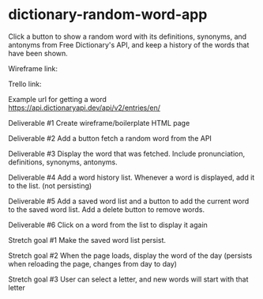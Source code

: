 # dictionary-random-word-app
Click a button to show a random word with its definitions, synonyms, and antonyms from Free Dictionary's API, and keep a history of the words that have been shown. 

Wireframe link:

Trello link:

Example url for getting a word
https://api.dictionaryapi.dev/api/v2/entries/en/<word>

Deliverable #1
Create wireframe/boilerplate HTML page

Deliverable #2
Add a button fetch a random word from the API

Deliverable #3
Display the word that was fetched. Include pronunciation, definitions, synonyms, antonyms.

Deliverable #4
Add a word history list. Whenever a word is displayed, add it to the list. (not persisting)

Deliverable #5
Add a saved word list and a button to add the current word to the saved word list. Add a delete button to remove words.

Deliverable #6
Click on a word from the list to display it again

Stretch goal #1 Make the saved word list persist. 

Stretch goal #2 When the page loads, display the word of the day (persists when reloading the page, changes from day to day)

Stretch goal #3 User can select a letter, and new words will start with that letter











